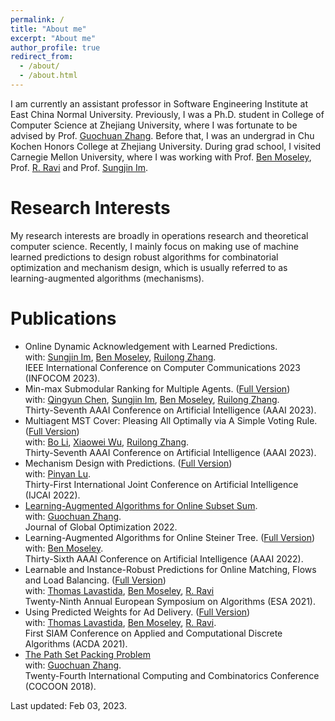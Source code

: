 ```yaml
---
permalink: /
title: "About me"
excerpt: "About me"
author_profile: true
redirect_from: 
  - /about/
  - /about.html
---
```


I am currently an assistant professor in Software Engineering Institute at East China Normal University. 
Previously, I was a Ph.D. student in College of Computer Science at Zhejiang University, where I was fortunate to be advised by Prof. [Guochuan Zhang](https://person.zju.edu.cn/0096209). Before that, I was an undergrad in Chu Kochen Honors College at Zhejiang University.
During grad school, I visited Carnegie Mellon University, where I was working with Prof. [Ben Moseley](https://www.andrew.cmu.edu/user/moseleyb/), Prof. [R. Ravi](https://www.contrib.andrew.cmu.edu/~ravi/) and Prof. [Sungjin Im](https://faculty.ucmerced.edu/sim3/). 




Research Interests
======

My research interests are broadly in operations research and theoretical computer science. Recently, I mainly focus on making use of machine learned predictions to design robust algorithms for combinatorial optimization and mechanism design, which is usually referred to as learning-augmented algorithms (mechanisms). 

Publications
======
  

* Online Dynamic Acknowledgement with Learned Predictions. <br />
  with: [Sungjin Im](https://faculty.ucmerced.edu/sim3/), [Ben Moseley](https://www.andrew.cmu.edu/user/moseleyb/), [Ruilong Zhang](https://ruilong-zhang.github.io/). <br />
  IEEE International Conference on Computer Communications 2023 (INFOCOM 2023).
* Min-max Submodular Ranking for Multiple Agents. ([Full Version](http://arxiv.org/abs/2212.07682)) <br />
  with: [Qingyun Chen](https://qychen44.github.io/), [Sungjin Im](https://faculty.ucmerced.edu/sim3/), [Ben Moseley](https://www.andrew.cmu.edu/user/moseleyb/), [Ruilong Zhang](https://ruilong-zhang.github.io/). <br />
  Thirty-Seventh AAAI Conference on Artificial Intelligence (AAAI 2023).
* Multiagent MST Cover: Pleasing All Optimally via A Simple Voting Rule. ([Full Version](https://arxiv.org/abs/2211.13578)) <br />
  with: [Bo Li](https://www4.comp.polyu.edu.hk/~bo2li/), [Xiaowei Wu](https://sites.google.com/site/wxw0711/), [Ruilong Zhang](https://ruilong-zhang.github.io/). <br />
  Thirty-Seventh AAAI Conference on Artificial Intelligence (AAAI 2023).
* Mechanism Design with Predictions. ([Full Version](https://arxiv.org/abs/2205.11313)) <br />
  with: [Pinyan Lu](https://sime.sufe.edu.cn/5b/85/c10575a154501/page.htm). <br />
  Thirty-First International Joint Conference on Artificial Intelligence (IJCAI 2022).
* [Learning-Augmented Algorithms for Online Subset Sum](https://link.springer.com/article/10.1007/s10898-022-01156-w).<br />
  with: [Guochuan Zhang](https://person.zju.edu.cn/0096209). <br />
  Journal of Global Optimization 2022.
* Learning-Augmented Algorithms for Online Steiner Tree. ([Full Version](https://arxiv.org/abs/2112.05353)) <br />
  with: [Ben Moseley](https://www.andrew.cmu.edu/user/moseleyb/). <br />
  Thirty-Sixth AAAI Conference on Artificial Intelligence (AAAI 2022).
* Learnable and Instance-Robust Predictions for Online Matching, Flows and Load Balancing. ([Full Version](https://arxiv.org/abs/2011.11743)) <br />
  with: [Thomas Lavastida](https://tlavastida.github.io/), [Ben Moseley](https://www.andrew.cmu.edu/user/moseleyb/), [R. Ravi](https://www.contrib.andrew.cmu.edu/~ravi/) <br />
  Twenty-Ninth Annual European Symposium on Algorithms (ESA 2021).
* Using Predicted Weights for Ad Delivery. ([Full Version](https://arxiv.org/abs/2106.01079)) <br />
  with: [Thomas Lavastida](https://tlavastida.github.io/), [Ben Moseley](https://www.andrew.cmu.edu/user/moseleyb/), [R. Ravi](https://www.contrib.andrew.cmu.edu/~ravi/). <br />
  First SIAM Conference on Applied and Computational Discrete Algorithms (ACDA 2021).
* [The Path Set Packing Problem](https://link.springer.com/chapter/10.1007/978-3-319-94776-1_26) <br />
  with: [Guochuan Zhang](https://person.zju.edu.cn/0096209). <br />
  Twenty-Fourth International Computing and Combinatorics Conference (COCOON 2018).


  
  


 
Last updated: Feb 03, 2023.
